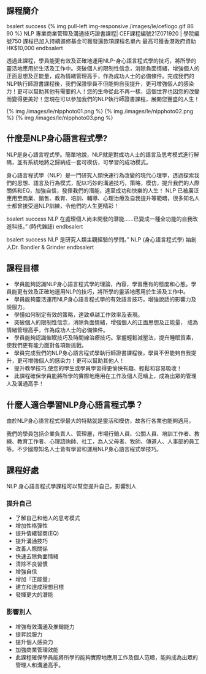 <h2>課程簡介</h2>

 bsalert success 
{% img pull-left img-responsive /images/le/ceflogo.gif 86 90 %}
NLP 專業商業管理及溝通技巧證書課程| CEF課程編號21Z071920 | 學院編號750
課程已加入持續進修基金可獲發還款項課程名單內
最高可獲香港政府資助HK$10,000
 endbsalert 

<p>透過此課程，學員能更有效及正確地運用NLP-身心語言程式學的技巧，將所學的靈活地應用於生活及工作中。突破個人的限制性信念，消除負面情緒，增強個人的正面思想及正能量，成為情緒管理高手，作為成功人士的必備條件。完成我們的NLP執行師證書課程後，我們保證學員不但能夠自我提升，更可增強個人的感染力！更可以幫助其他有需要的人！您的生命從此不再一樣，這個世界也因您的改變而變得更美好！您現在可以參加我們的NLP執行師證書課程，展開您豐盛的人生！</p>

{% img /images/le/nlpphoto01.png %}
{% img /images/le/nlpphoto02.png %}
{% img /images/le/nlpphoto03.png %}

<h2> 什麼是NLP身心語言程式學?</h2>
<p>NLP是身心語言程式學。簡單地說，NLP就是對成功人士的語言及思考模式進行解碼，並有系統地將之歸納成一套可模仿，可學習的成功模式。</p>
<p>身心語言程式學（NLP）是一門研究人類快速行為改變的現代心理學，透過探索我們的思想、語言及行為模式，配以巧妙的溝通技巧，策略，模仿，提升我們的人際關係和EQ，加強自信，發揮我們的潛能，達至成功和快樂的人生！ NLP 已被廣泛應用至商業、銷售、教育、培訓、輔導、心理治療及自我提升等範疇，很多知名人士都曾接受過NLP訓練，令他們的人生更精彩！</p>

 bsalert success 
NLP 在處理個人尚未開發的潛能......已變成一種全功能的自我改進科技。” (時代雜誌)
 endbsalert 

 bsalert success 
NLP 是研究人類主觀經驗的學問。” NLP (身心語言程式學) 始創人Dr. Bandler &amp; Grinder
 endbsalert 

<h2> 課程目標</h2>
<li>學員能夠認識NLP身心語言程式學的理論，內容，學習應有的態度和心態。學員能更有效及正確地運用NLP的技巧，將所學的靈活地應用於生活及工作中。</li>
<li>學員能夠靈活運用NLP身心語言程式學的有效語言技巧，增強說話的影響力及說服力。</li>
<li>學懂如何制定有效的策略，達致卓越工作效率及表現。</li>
<li>突破個人的限制性信念，消除負面情緒，增強個人的正面思想及正能量， 成為情緒管理高手，作為成功人士的必備條件。</li>
<li>學員能夠認識催眠技巧及時間線治療技巧。掌握輕鬆減壓法，提升睡眠質素，使我們更有能力面對各項新挑戰。</li>
<li>學員完成我們的NLP身心語言程式學執行師證書課程後，學員不但能夠自我提升，更可增強個人的感染力！更可以幫助其他人！</li>
<li>提升教學技巧,使您的學生或學員學習得更愉快有趣、輕鬆和容易吸收！</li>
<li>此課程確保學員能將所學的實際地應用在工作及個人范疇上，成為出眾的管理人及溝通高手！</li>

<h2> 什麼人適合學習NLP身心語言程式學？</h2>
<p>由於NLP身心語言程式學最大的特點就是靈活和模仿，故各行各業也能夠適用。</p>
<p>我們的學員包括企業負責人、管理層，市場行銷人員、公關人員、培訓工作者、教練、教育工作者、心理諮詢師、社工，為人父母者、牧師、傳道人、人事部的員工等。不少國際知名人士皆有學習和運用NLP身心語言程式學技巧。</p>

<h2>課程好處</h2>

<p>NLP 身心語言程式學課程可以幫您提升自己，影響別人</p>

<div class='row'>
  <div class='col-md-6'>
    <h3>提升自己</h3>
    <ul>
      <li>了解自己和他人的思考模式</li>
      <li>增加性格彈性</li>
      <li>提升情緒智商(EQ)</li>
      <li>提升溝通技巧</li>
      <li>改善人際關係</li>
      <li>快速去除負面情緒</li>
      <li>清除不良習慣</li>
      <li>增強自信</li>
      <li>增加『正能量』</li>
      <li>建立和達成理想目標</li>
      <li>發揮更大的潛能</li>
    </ul>
  </div>
  <div class='col-md-6'>
    <h3>影響別人</h3>
    <ul>
      <li>增強有效溝通及推銷能力</li>
      <li>提昇說服力</li>
      <li>提升個人感染力</li>
      <li>加強商業管理效能</li>
      <li>此課程確保學員能將所學的能夠實際地應用工作及個人范疇，能夠成為出眾的管理人和溝通高手。</li>
    </ul>
  </div>
</div>

